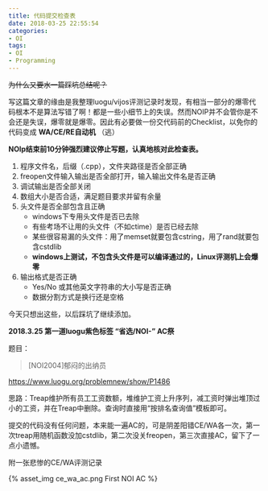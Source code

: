 ```yaml
---
title: 代码提交检查表
date: 2018-03-25 22:55:54
categories:
- OI
tags:
- OI
- Programming
---
```


~~为什么又要水一篇踩坑总结呢？~~ 

写这篇文章的缘由是我整理luogu/vijos评测记录时发现，有相当一部分的爆零代码根本不是算法写错了啊！都是一些小细节上的失误。然而NOIP并不会管你是不会还是失误，爆零就是爆零。因此有必要做一份交代码前的Checklist，以免你的代码变成 **WA/CE/RE自动机** （逃）  

 **NOIp结束前10分钟强烈建议停止写题，认真地核对此检查表。** 

1. 程序文件名，后缀（.cpp），文件夹路径是否全部正确
2. freopen文件输入输出是否全部打开，输入输出文件名是否正确
3. 调试输出是否全部关闭
4. 数组大小是否合适，满足题目要求并留有余量
5. 头文件是否全部包含且正确
    - windows下专用头文件是否已去除
    - 有些考场不让用的头文件（不如ctime）是否已经去除
    - 某些很容易漏的头文件：用了memset就要包含cstring，用了rand就要包含cstdlib
    - **windows上测试，不包含头文件是可以编译通过的，Linux评测机上会爆零** 
6. 输出格式是否正确
    - Yes/No 或其他英文字符串的大小写是否正确
    - 数据分割方式是换行还是空格

今天只想出这些，以后踩坑了继续添加。

**2018.3.25 第一道luogu紫色标签 “省选/NOI-” AC祭**  

题目：

> [NOI2004]郁闷的出纳员  

https://www.luogu.org/problemnew/show/P1486

思路：Treap维护所有员工工资数额，堆维护工资上升序列，减工资时弹出堆顶过小的工资，并在Treap中删除。查询时直接用“按排名查询值”模板即可。

提交的代码没有任何问题，本来能一遍AC的，可是阴差阳错CE/WA各一次，第一次treap用随机函数没加cstdlib，第二次没关freopen，第三次直接AC，留下了一点小遗憾。

附一张悲惨的CE/WA评测记录

{% asset_img ce_wa_ac.png First NOI AC %}